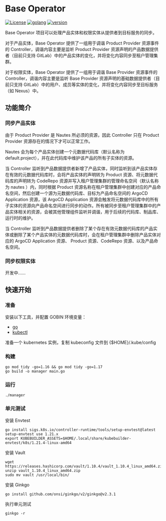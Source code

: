 # Base Operator

[![License](https://img.shields.io/badge/License-Apache%202.0-blue.svg)](https://opensource.org/licenses/Apache-2.0)
[![golang](https://img.shields.io/badge/golang-v1.17.13-brightgreen)](https://go.dev/doc/install)
[![version](https://img.shields.io/badge/version-v0.3.0-green)]()

Base Operator 项目可以处理产品实体和权限实体从提供者到目标服务的同步。

对于产品实体，Base Operator 提供了一组用于调谐 Product Provider 资源事件的 Controller，调谐内容主要是监听 Product Provider 资源声明的产品数据提供者（目前只支持 GitLab）中的产品实体的变化，并将变化内容同步至租户管理集群。

对于权限实体，Base Operator 提供了一组用于调谐 Base Provider 资源事件的 Controller，调谐内容主要是监听 Base Provider 资源声明的基础数据提供者（目前只支持 GitLab）中的用户、成员等实体的变化，并将变化内容同步至目标服务（如 Nexus）中。

## 功能简介

### 同步产品实体

由于 Product Provider 是 Nautes 所必须的资源，因此 Controller 只在 Product Provider 资源存在的情况下才可以正常工作。

Nautes 会为每个产品实体创建一个元数据代码库（默认名称为 default.project），并在此代码库中维护该产品的所有子实体的资源。

当 Controller 监听到产品数据提供者新增了产品实体，同时监听到该产品实体存在有效的元数据代码库时，会将产品实体的声明转为 Product 资源、将元数据代码库的声明转为 CodeRepo 资源并写入租户管理集群的管理命名空间（默认名称为 nautes ）内，同时根据 Product 资源名称在租户管理集群中创建对应的产品命名空间，然后创建一个源为元数据代码库、目标为产品命名空间的 ArgoCD Application 资源，该 ArgoCD Application 资源会触发将元数据代码库中的所有子实体的资源向产品命名空间进行同步的动作。所有被同步至租户管理集群中的产品实体相关的资源，会被其他管理组件监听并调谐，用于后续的代码库、制品库、运行时的维护。

当 Controller 监听到产品数据提供者删除了某个存在有效元数据代码库的产品实体或删除了某个产品实体的元数据代码库时，会在租户管理集群中删除产品实体对应的 ArgoCD Application 资源、 Product 资源、CodeRepo 资源、以及产品命名空间。

### 同步权限实体

开发中……

## 快速开始

### 准备

安装以下工具，并配置 GOBIN 环境变量：

- [go](https://golang.org/dl/)
- [kubectl](https://kubernetes.io/docs/tasks/tools/)

准备一个 kubernetes 实例，复制 kubeconfig 文件到 {$HOME}/.kube/config

### 构建

```shell
go mod tidy -go=1.16 && go mod tidy -go=1.17
go build -o manager main.go
```

### 运行

```shell
./manager
```

### 单元测试

安装 Envtest

```shell
go install sigs.k8s.io/controller-runtime/tools/setup-envtest@latest
setup-envtest use 1.21.x
export KUBEBUILDER_ASSETS=$HOME/.local/share/kubebuilder-envtest/k8s/1.21.4-linux-amd64
```

安装 Vault

```shell
wget https://releases.hashicorp.com/vault/1.10.4/vault_1.10.4_linux_amd64.zip
unzip vault_1.10.4_linux_amd64.zip
sudo mv vault /usr/local/bin/
```

安装 Ginkgo

```shell
go install github.com/onsi/ginkgo/v2/ginkgo@v2.3.1
```

执行单元测试

```shell
ginkgo -r
```
